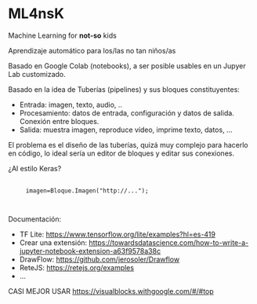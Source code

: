 # ML4nsK

Machine Learning for **not-so** kids

Aprendizaje automático para los/las no tan niños/as

Basado en Google Colab (notebooks), a ser posible usables en un Jupyer Lab customizado.

Basado en la idea de Tuberías (pipelines) y sus bloques constituyentes:
- Entrada: imagen, texto, audio, ..
- Procesamiento: datos de entrada, configuración y datos de salida. Conexión entre bloques.
- Salida: muestra imagen, reproduce vídeo, imprime texto, datos, ...

El problema es el diseño de las tuberías, quizá muy complejo para hacerlo en código, lo ideal sería un editor de bloques y editar sus conexiones.

¿Al estilo Keras?
<pre>
  <code>
     imagen=Bloque.Imagen("http://...");
     
  </code>
</pre>

Documentación:

* TF Lite: https://www.tensorflow.org/lite/examples?hl=es-419
* Crear una extensión: https://towardsdatascience.com/how-to-write-a-jupyter-notebook-extension-a63f9578a38c
* DrawFlow: https://github.com/jerosoler/Drawflow
* ReteJS: https://retejs.org/examples
* ...

CASI MEJOR USAR https://visualblocks.withgoogle.com/#/#top


